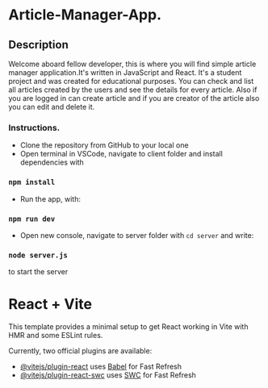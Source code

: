 # Article-Manager-App.

## Description
Welcome aboard fellow developer, this is where you will find simple article manager application.It's written in JavaScript and React. It's a student project and was created for educational purposes. You can check and list all articles created by the users and see the details for every article. Also if you are logged in can create article and if you are creator of the article also you can edit and delete it.

### Instructions.
 - Clone the repository from GitHub to your local one
 - Open terminal in VSCode, navigate to client folder and install dependencies with 
  ### `npm install`
 - Run the app, with:
  ### `npm run dev`
 - Open new console, navigate to server folder with `cd server` and write:
  ### `node server.js`
  to start the server


# React + Vite

This template provides a minimal setup to get React working in Vite with HMR and some ESLint rules.

Currently, two official plugins are available:

- [@vitejs/plugin-react](https://github.com/vitejs/vite-plugin-react/blob/main/packages/plugin-react/README.md) uses [Babel](https://babeljs.io/) for Fast Refresh
- [@vitejs/plugin-react-swc](https://github.com/vitejs/vite-plugin-react-swc) uses [SWC](https://swc.rs/) for Fast Refresh
